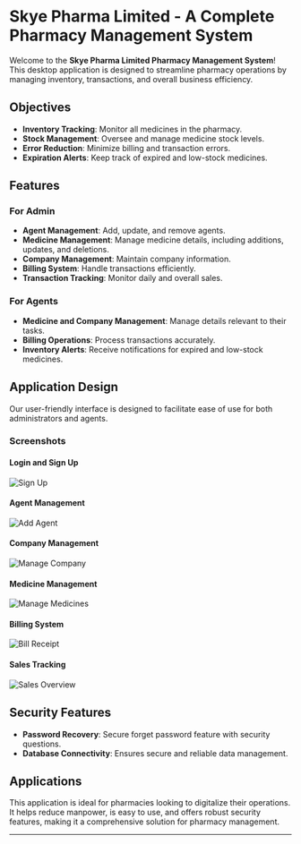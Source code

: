 # Skye Pharma Limited - A Complete Pharmacy Management System

Welcome to the **Skye Pharma Limited Pharmacy Management System**! This desktop application is designed to streamline pharmacy operations by managing inventory, transactions, and overall business efficiency.

## Objectives

- **Inventory Tracking**: Monitor all medicines in the pharmacy.
- **Stock Management**: Oversee and manage medicine stock levels.
- **Error Reduction**: Minimize billing and transaction errors.
- **Expiration Alerts**: Keep track of expired and low-stock medicines.

## Features

### For Admin
- **Agent Management**: Add, update, and remove agents.
- **Medicine Management**: Manage medicine details, including additions, updates, and deletions.
- **Company Management**: Maintain company information.
- **Billing System**: Handle transactions efficiently.
- **Transaction Tracking**: Monitor daily and overall sales.

### For Agents
- **Medicine and Company Management**: Manage details relevant to their tasks.
- **Billing Operations**: Process transactions accurately.
- **Inventory Alerts**: Receive notifications for expired and low-stock medicines.

## Application Design

Our user-friendly interface is designed to facilitate ease of use for both administrators and agents.

### Screenshots

#### Login and Sign Up
![Sign Up](path_to_sign_up_image)

#### Agent Management
![Add Agent](path_to_add_agent_image)

#### Company Management
![Manage Company](path_to_manage_company_image)

#### Medicine Management
![Manage Medicines](path_to_manage_medicines_image)

#### Billing System
![Bill Receipt](path_to_bill_receipt_image)

#### Sales Tracking
![Sales Overview](path_to_sales_overview_image)

## Security Features
- **Password Recovery**: Secure forget password feature with security questions.
- **Database Connectivity**: Ensures secure and reliable data management.

## Applications

This application is ideal for pharmacies looking to digitalize their operations. It helps reduce manpower, is easy to use, and offers robust security features, making it a comprehensive solution for pharmacy management.

---
